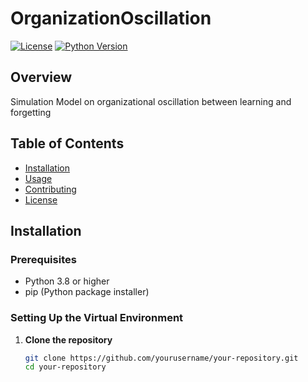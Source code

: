 # OrganizationOscillation

[![License](https://img.shields.io/badge/license-MIT-blue.svg)](LICENSE)
[![Python Version](https://img.shields.io/badge/python-3.8+-blue.svg)](https://www.python.org/downloads/)

## Overview

Simulation Model on organizational oscillation between learning and forgetting


## Table of Contents

- [Installation](#installation)
- [Usage](#usage)
- [Contributing](#contributing)
- [License](#license)

## Installation

### Prerequisites

- Python 3.8 or higher
- pip (Python package installer)

### Setting Up the Virtual Environment

1. **Clone the repository**

   ```bash
   git clone https://github.com/yourusername/your-repository.git
   cd your-repository
